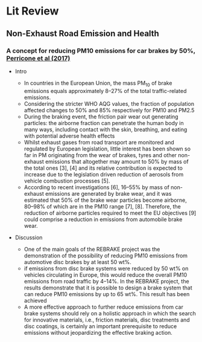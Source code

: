 # Lit Review
## Non-Exhaust Road Emission and Health

### A concept for reducing PM10 emissions for car brakes by 50%, [Perricone et al (2017)](https://www.sciencedirect.com/science/article/pii/S0043164817300960)
* Intro
    * In countries in the European Union, the mass PM<sub>10</sub> of brake emissions equals approximately 8–27% of the total traffic-related emissions.
    * Considering the stricter WHO AQG values, the fraction of population affected changes to 50% and 85% respectively for PM10 and PM2.5
    * During the braking event, the friction pair wear out generating particles: the airborne fraction can penetrate the human body in many ways, including contact with the skin, breathing, and eating with potential adverse health effects
    * Whilst exhaust gases from road transport are monitored and regulated by European legislation, little interest has been shown so far in PM originating from the wear of brakes, tyres and other non-exhaust emissions that altogether may amount to 50% by mass of the total ones [3], [4] and its relative contribution is expected to increase due to the legislation driven reduction of aerosols from vehicle combustion processes [5].
    * According to recent investigations [6], 16–55% by mass of non-exhaust emissions are generated by brake wear, and it was estimated that 50% of the brake wear particles become airborne, 80–98% of which are in the PM10 range [7], [8]. Therefore, the reduction of airborne particles required to meet the EU objectives [9] could comprise a reduction in emissions from automobile brake wear.


* Discussion
    * One of the main goals of the REBRAKE project was the demonstration of the possibility of reducing PM10 emissions from automotive disc brakes by at least 50 wt%.
    * if emissions from disc brake systems were reduced by 50 wt% on vehicles circulating in Europe, this would reduce the overall PM10 emissions from road traffic by 4–14%. In the REBRAKE project, the results demonstrate that it is possible to design a brake system that can reduce PM10 emissions by up to 65 wt%. This result has been achieved
    * A more effective approach to further reduce emissions from car brake systems should rely on a holistic approach in which the search for innovative materials, i.e., friction materials, disc treatments and disc coatings, is certainly an important prerequisite to reduce emissions without jeopardizing the effective braking action.


